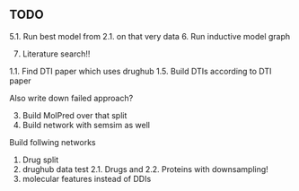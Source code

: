 ## TODO

5.1. Run best model from 2.1. on that very data
6. Run inductive model graph


7. Literature search!! 


1.1. Find DTI paper which uses drughub
1.5. Build DTIs according to DTI paper 

Also write down failed approach?

3. Build MolPred over that split
4. Build network with semsim as well

Build follwing networks
1. Drug split
2. drughub data test
2.1. Drugs and 
2.2. Proteins with downsampling!
3. molecular features instead of DDIs

